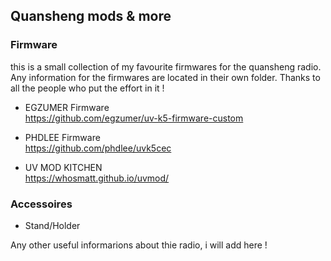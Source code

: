 <h2>Quansheng mods & more</h2>

<h3>Firmware</h3>
this is a small collection of my favourite firmwares for the quansheng radio.
Any information for the firmwares are located in their own folder. Thanks to all the people who put the effort in it !<br>



- EGZUMER Firmware<br>
https://github.com/egzumer/uv-k5-firmware-custom

- PHDLEE Firmware<br>
https://github.com/phdlee/uvk5cec

- UV MOD KITCHEN<br>
https://whosmatt.github.io/uvmod/


<h3>Accessoires</h3>

- Stand/Holder

Any other useful informarions about thie radio, i will add here !
